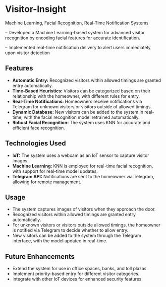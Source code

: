 # Visitor-Insight
Machine Learning, Facial Recognition, Real-Time Notification Systems

– Developed a Machine Learning-based system for advanced visitor recognition by encoding facial features for accurate identification.

– Implemented real-time notification delivery to alert users immediately upon visitor detection


## Features

- **Automatic Entry:** Recognized visitors within allowed timings are granted entry automatically.
- **Time-Based Heuristics:** Visitors can be categorized based on their relationship with the homeowner, with different rules for entry.
- **Real-Time Notifications:** Homeowners receive notifications via Telegram for unknown visitors or visitors outside of allowed timings.
- **Dynamic Database:** New visitors can be added to the system in real-time, with the facial recognition model retrained automatically.
- **Robust Facial Recognition:** The system uses KNN for accurate and efficient face recognition.

## Technologies Used

- **IoT:** The system uses a webcam as an IoT sensor to capture visitor images.
- **Machine Learning:** KNN is employed for real-time facial recognition, with support for real-time model updates.
- **Telegram API:** Notifications are sent to the homeowner via Telegram, allowing for remote management.

## Usage
- The system captures images of visitors when they approach the door.
- Recognized visitors within allowed timings are granted entry automatically.
- For unknown visitors or visitors outside allowed timings, the homeowner is notified via Telegram to decide whether to allow entry.
- New visitors can be added to the system through the Telegram interface, with the model updated in real-time.

## Future Enhancements
- Extend the system for use in office spaces, banks, and toll plazas.
- Implement priority-based entry for different visitor categories.
- Integrate with other IoT devices for enhanced security features.
